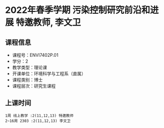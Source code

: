 # 2022年春季学期 污染控制研究前沿和进展 特邀教师, 李文卫






## 课程信息

- 课程号：ENVI7402P.01
- 学分：2
- 教学类型：理论课
- 开课单位：环境科学与工程系（直属）
- 课程类别：博士
- 课程层次：研究生课程

## 上课时间

```
1周 线上教学 :2(11,12,13) 特邀教师
2~16周 2303 :2(11,12,13) 李文卫
```

